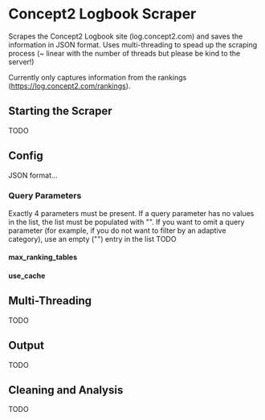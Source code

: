 # Concept2 Logbook Scraper

Scrapes the Concept2 Logbook site (log.concept2.com) and saves the information in JSON format. Uses multi-threading to spead up the scraping process (~ linear with the number of threads but please be kind to the server!)

Currently only captures information from the rankings (https://log.concept2.com/rankings).

## Starting the Scraper
TODO

## Config
JSON format...
### Query Parameters
Exactly 4 parameters must be present. If a query parameter has no values in the list, the list must be populated with "".
If you want to omit a query parameter (for example, if you do not want to filter by an adaptive category), use an empty ("") entry in the list
TODO
#### max_ranking_tables

#### use_cache

## Multi-Threading
TODO

## Output
TODO

## Cleaning and Analysis
TODO
